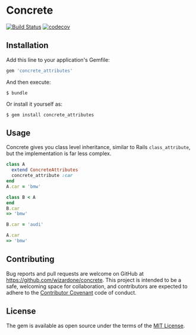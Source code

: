 # Concrete
[![Build Status](https://travis-ci.org/wizardone/concrete.svg?branch=master)](https://travis-ci.org/wizardone/concrete)
[![codecov](https://codecov.io/gh/wizardone/concrete/branch/master/graph/badge.svg)](https://codecov.io/gh/wizardone/concrete)

## Installation

Add this line to your application's Gemfile:

```ruby
gem 'concrete_attributes'
```

And then execute:

    $ bundle

Or install it yourself as:

    $ gem install concrete_attributes

## Usage

Concrete gives you class level inheritance, similar to Rails
`class_attribute`, but the implementation is far less complex.
```ruby
class A
  extend ConcreteAttributes
  concrete_attribute :car
end
A.car = 'bmw'

class B < A
end
B.car
=> 'bmw'

B.car = 'audi'

A.car
=> 'bmw'
```

## Contributing

Bug reports and pull requests are welcome on GitHub at https://github.com/wizardone/concrete. This project is intended to be a safe, welcoming space for collaboration, and contributors are expected to adhere to the [Contributor Covenant](http://contributor-covenant.org) code of conduct.


## License

The gem is available as open source under the terms of the [MIT License](http://opensource.org/licenses/MIT).
